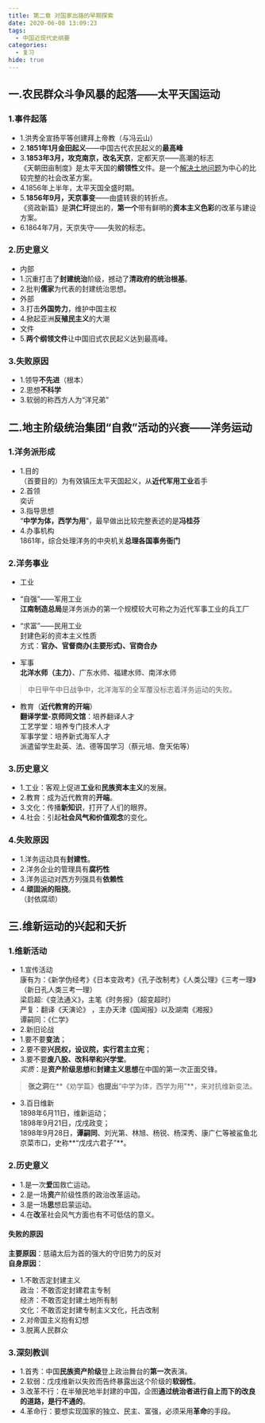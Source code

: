 ```yaml
---
title: 第二章 对国家出路的早期探索
date: 2020-06-08 13:09:23
tags: 
  - 中国近现代史纲要
categories:
  - 复习
hide: true
---
```

## 一.农民群众斗争风暴的起落——太平天国运动

### 1.事件起落
- 1.洪秀全宣扬平等创建拜上帝教（与冯云山）
- 2.**1851年1月金田起义**——中国古代农民起义的**最高峰**
- 3.**1853年3月，攻克南京，改名天京**，定都天京——高潮的标志   
《天朝田亩制度》是太平天国的**纲领性**文件。是一个<u>解决土地问题</u>为中心的比较完整的社会改革方案。
- 4.1856年上半年，太平天国全盛时期。
- 5.**1856年9月，天京事变**——由盛转衰的转折点。  
《资政新篇》是**洪仁玕**提出的，**第一个**带有鲜明的**资本主义色彩**的改革与建设方案。
- 6.1864年7月，天京失守——失败的标志。
 
### 2.历史意义
- 内部
 - 1.沉重打击了**封建统治**阶级，撼动了**清政府的统治根基**。
 - 2.批判**儒家**为代表的封建统治思想。
- 外部
 - 3.打击**外国势力**，维护中国主权
 - 4.掀起亚洲**反殖民主义**的大潮
- 文件
 - 5.**两个纲领文件**让中国旧式农民起义达到最高峰。
 
### 3.失败原因
- 1.领导**不先进**（根本）
- 2.思想**不科学**
- 3.软弱的称西方人为“洋兄弟”

## 二.地主阶级统治集团“自救”活动的兴衰——洋务运动

### 1.洋务派形成
- 1.目的  
（首要目的）为有效镇压太平天国起义，从**近代军用工业**着手
- 2.首领  
奕䜣
- 3.指导思想  
“**中学为体，西学为用**”，最早做出比较完整表述的是**冯桂芬**
- 4.办事机构  
1861年，综合处理洋务的中央机关**总理各国事务衙门**

### 2.洋务事业
- 工业
 - “自强”——军用工业  
 **江南制造总局**是洋务派办的第一个规模较大可称之为近代军事工业的兵工厂
 - “求富”——民用工业   
封建色彩的资本主义性质  
方式：**官办、官督商办(主要形式)、官商合办** 

- 军事  
**北洋水师（主力）**、广东水师、福建水师、南洋水师


>中日甲午中日战争中，北洋海军的全军覆没标志着洋务运动的失败。

- 教育（**近代教育的开端**）  
**翻译学堂-京师同文馆**：培养翻译人才  
工艺学堂：培养专门技术人才  
军事学堂：培养新式海军人才  
派遣留学生赴英、法、德等国学习（蔡元培、詹天佑等）

### 3.历史意义
- 1.工业：客观上促进**工业**和**民族资本主义**的发展。
- 2.教育：成为近代教育的**开端**。
- 3.文化：传播**新知识**，打开了人们的眼界。
- 4.社会：引起**社会风气和价值观念**的变化。

### 4.失败原因
- 1.洋务运动具有**封建性**。
- 2.洋务企业的管理具有**腐朽性**
- 3.洋务运动对西方列强具有**依赖性**
- 4.**顽固派的阻挠**。  
（封依腐顽）

## 三.维新运动的兴起和夭折
### 1.维新活动
- 1.宣传活动  
康有为：《新学伪经考》《日本变政考》《孔子改制考》《人类公理》《三考一理》（新日孔人类三考一理）    
梁启超:《变法通义》，主笔《时务报》（超变超时）    
严复：翻译《天演论》 ，主办天津《国闻报》以及湖南《湘报》  
谭嗣同：《仁学》
- 2.新旧论战
 - 1.要不要**变法**；
 - 2.要不要**兴民权，设议院，实行君主立宪**；
 - 3.要不要**废八股、改科举和兴学堂**。  
 *实质*：是**资产阶级思想**和**封建主义思想**在中国的第一次正面交锋。


>**张之洞**在**《劝学篇》**也提出**“中学为体，西学为用”**，来对抗维新变法。
- 3.百日维新  
1898年6月11日，维新运动；  
1898年9月21日，戊戌政变；   
1898年9月28日，**谭嗣同**、刘光第、林旭、杨锐、杨深秀、康广仁等被鲨鱼北京菜市口，史称**“戊戌六君子”**。
### 2.历史意义
- 1.是一次**爱**国救亡运动。
- 2.是一场**资**产阶级性质的政治改革运动。
- 3.是一场**思**想启蒙运动。
- 4.在**改**革社会风气方面也有不可低估的意义。

#### 失败的原因
**主要原因**：慈禧太后为首的强大的守旧势力的反对  
**自身原因**：
 - 1.不敢否定封建主义  
 政治：不敢否定封建君主专制  
 经济：不敢否定封建土地所有制  
 文化：不敢否定封建专制主义文化，托古改制
 - 2.对帝国主义抱有幻想
 - 3.脱离人民群众
 
### 3.深刻教训
 - 1.首秀：中国**民族资产阶级**登上政治舞台的**第一次**表演。
 - 2.软弱：戊戌维新以失败而告终暴露出这个阶级的**软弱性**。
 - 3.改革不行：在半殖民地半封建的中国，企图**通过统治者进行自上而下的改良的道路，是行不通的**。
 - 4.革命行：要想实现国家的独立、民主、富强，必须采用**革命**的手段。